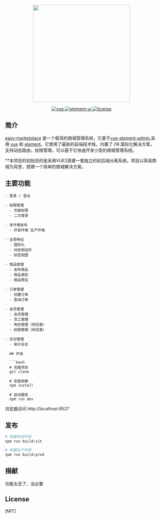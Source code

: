 <p align="center">
  <img width="320" src="https://wpimg.wallstcn.com/ecc53a42-d79b-42e2-8852-5126b810a4c8.svg">
</p>

<p align="center">
  <a href="https://github.com/vuejs/vue">
    <img src="https://img.shields.io/badge/vue-2.5.17-brightgreen.svg" alt="vue">
  </a>
  <a href="https://github.com/ElemeFE/element">
    <img src="https://img.shields.io/badge/element--ui-2.4.6-brightgreen.svg" alt="element-ui">
  </a>
  <a href="https://github.com/favccxx/MarketPlace/blob/master/LICENSE">
    <img src="https://img.shields.io/github/license/mashape/apistatus.svg" alt="license">
  </a>
</p>


## 简介

[easy-marketplace]() 是一个极简的商城管理系统，它基于[vue-element-admin](https://github.com/PanJiaChen/vue-element-admin),采用 [vue](https://github.com/vuejs/vue) 和 [element](https://github.com/ElemeFE/element)。它使用了最新的前端技术栈，内置了 i18 国际化解决方案，支持动态路由，权限管理，可以基于它快速开发小型的商城管理系统。


**本项目的初始目的是采用VUE2搭建一套独立的前后端分离系统。项目以简易商城为背景，搭建一个简单的商城解决方案。

## 主要功能

```
- 登录 / 登出

- 权限管理
  - 页面权限
  - 二次登录

- 多环境发布
  - 开发环境 生产环境

- 全局特征
  - 国际化
  - 动态侧边栏
  - 标签视图

- 商品管理
  - 发布商品
  - 商品类别
  - 商品预览

- 订单管理
  - 创建订单
  - 查询订单

- 会员管理
  - 会员管理
  - 员工管理
  - 角色管理（待完善）
  - 权限管理（待完善）

- 日志管理
  - 审计日志

  ## 开发

  ```bash
  # 克隆项目
  git clone

  # 安装依赖
  npm install

  # 启动服务
  npm run dev
  ```

  浏览器访问 http://localhost:9527

  ## 发布

  ```bash
  # 构建测试环境
  npm run build:sit

  # 构建生产环境
  npm run build:prod
  ```

## 捐献

  功能太丑了，没必要

## License

[MIT]
